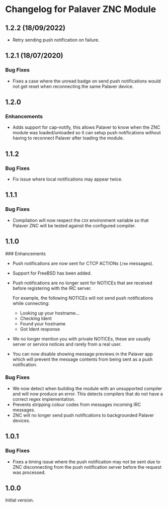 # Changelog for Palaver ZNC Module

## 1.2.2 (18/09/2022)

- Retry sending push notification on failure.

## 1.2.1 (18/07/2020)

### Bug Fixes

- Fixes a case where the unread badge on send push notifications would not get
  reset when reconnecting the same Palaver device.

## 1.2.0

### Enhancements

- Adds support for cap-notify, this allows Palaver to know when the ZNC module
  was loaded/unloaded so it can setup push notifications without having to
  reconnect Palaver after loading the module.

## 1.1.2

### Bug Fixes

- Fix issue where local notifications may appear twice.

## 1.1.1

### Bug Fixes

- Compilation will now respect the `CXX` environment variable so that Palaver
  ZNC will be tested against the configured compiler.

## 1.1.0

### Enhancements

- Push notifications are now sent for CTCP ACTIONs (`/me` messages).
- Support for FreeBSD has been added.
- Push notifications are no longer sent for NOTICEs that are received before
  registering with the IRC server.

  For example, the following NOTICEs will not send push notifications while
  connecting:

  - Looking up your hostname...
  - Checking Ident
  - Found your hostname
  - Got Ident response

- We no longer mention you with private NOTICEs, these are usually server or
  service notices and rarely from a real user.

- You can now disable showing message previews in the Palaver app which will
  prevent the message contents from being sent as a push notification.

### Bug Fixes

- We now detect when building the module with an unsupported compiler and will
  now produce an error. This detects compilers that do not have a correct regex
  implementation.
- Prevents stripping colour codes from messages incoming IRC messages.
- ZNC will no longer send push notifications to backgrounded Palaver devices.


## 1.0.1

### Bug Fixes

- Fixes a timing issue where the push notification may not be sent due to ZNC
  disconnecting from the push notification server before the request was
  processed.


## 1.0.0

Initial version.
